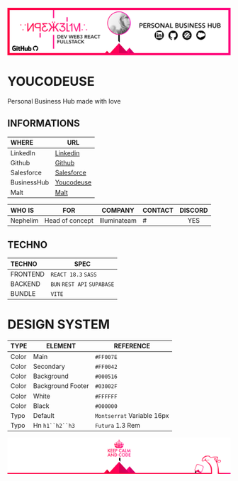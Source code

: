 ![Cover](https://github.com/nephcode/youcodeuse/blob/main/.github/images/githubReadmeHeader.png)

<!-- ∵ ƸӜƷ ∴∵ ƸӜƷ ∴∵ ƸӜƷ ∴∵ ƸӜƷ ∴∵ ƸӜƷ ∴∵ ƸӜƷ ∴∵ ƸӜƷ ∴∵ ƸӜƷ ∴∵ ƸӜƷ ∴∵ ƸӜƷ ∴∵ ƸӜƷ ∴∵ ƸӜƷ ∴ -->

# YOUCODEUSE

Personal Business Hub made with love

## INFORMATIONS

| WHERE       | URL                                                           |
| :---------- | ------------------------------------------------------------- |
| LinkedIn    | [Linkedin](https://www.linkedin.com/in/nephelim)              |
| Github      | [Github](https://www.github.com/nephcode)                     |
| Salesforce  | [Salesforce](https://www.salesforce.com/trailblazer/nephelim) |
| BusinessHub | [Youcodeuse](https://youcodeuse.com)                          |
| Malt        | [Malt](https://www.malt.fr/profile/nephelim)                  |

| WHO IS   | FOR             |   COMPANY    | CONTACT | DISCORD |
| :------- | --------------- | :----------: | ------- | :-----: |
| Nephelim | Head of concept | Illuminateam | #       |   YES   |

## TECHNO

| TECHNO   | SPEC                        |
| :------- | --------------------------- |
| FRONTEND | `REACT 18.3` `SASS`         |
| BACKEND  | `BUN` `REST API` `SUPABASE` |
| BUNDLE   | `VITE`                      |

# DESIGN SYSTEM

| TYPE  | ELEMENT           | REFERENCE                  |
| ----- | ----------------- | -------------------------- |
| Color | Main              | `#FF007E`                  |
| Color | Secondary         | `#FF0042`                  |
| Color | Background        | `#000516`                  |
| Color | Background Footer | `#03002F`                  |
| Color | White             | `#FFFFFF`                  |
| Color | Black             | `#000000`                  |
| Typo  | Default           | `Montserrat` Variable 16px |
| Typo  | Hn ` h1``h2``h3 ` | `Futura` 1.3 Rem           |

![Cover](https://github.com/nephcode/youcodeuse/blob/main/.github/images/githubReadmeFooter.png)
